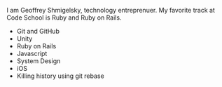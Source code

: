 I am Geoffrey Shmigelsky, technology entreprenuer. 
My favorite track at Code School is Ruby and Ruby on Rails. 
* Git and GitHub
* Unity
* Ruby on Rails
* Javascript
* System Design
* iOS
* Killing history using git rebase
